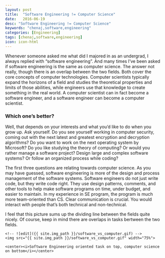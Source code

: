 ```yaml
---
layout: post
title:  "Software Engineering != Computer Science"
date:   2016-06-19
desc: "Software Engineering != Computer Science"
keywords: "chenaj,software,engineering"
categories: [Engineering]
tags: [chenaj,software,engineering]
icon: icon-html
---
```

 
Whenever someone asked me what did I majored in as an undergrad, I always replied with “software engineering”. 
And many times I’ve been asked if software engineering is the same as computer science. The answer not really, though 
there is an overlap between the two fields. Both cover the core concepts of computer technologies. Computer scientists 
typically expand the horizons of a field and studies the theoretical properties and limits of those abilities, while 
engineers use that knowledge to create something in the real world. A computer scientist can in fact become a 
software engineer, and a software engineer can become a computer scientist.

### Which one’s better?

Well, that depends on your interests and what you’d like to do when you grow up. Ask yourself. Do you see yourself 
working in computer security, coming out with the next latest and greatest encryption and decryption algorithms? 
Do you want to work on the next operating system by Microsoft? Do you like studying the theory of computing? Or would 
you rather manage a software project? Design large and complex software systems? Or follow an organized process while 
coding?

The first three questions are relating towards computer science. As you may have guessed, software engineering is more 
of the design and process management of the software systems. Software engineers do not just write code, but they write 
code right. They use design patterns, comments, and other tools to help make software programs on time, under budget, 
and easier to maintain. In my experience in SE program, the program is much more team-oriented than CS. Clear 
communication is crucial. You would interact with people that’s both technical and non-technical.

I feel that this picture sums up the dividing line between the fields quite nicely. Of course, keep in mind there 
are overlaps in tasks bertween the two fields.


    <!-- ![edit]({{ site.img_path }}/software_vs_computer.gif) -->
    <img src="{{ site.img_path }}/software_vs_computer.gif" width="75%">
    
    <center><i>Software Engineering oriented task on top, computer science on bottom</i></center>
